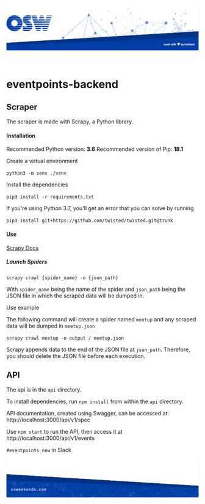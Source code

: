 ![header](https://github.com/OSWeekends/agile-project-template/raw/master/other/img/OSW-project-GitHub-template-header.jpg)

# eventpoints-backend

## Scraper

The scraper is made with Scrapy, a Python library.

#### Installation

Recommended Python version: **3.6**
Recommended version of Pip: **18.1**

Create a virtual environment

`python3 -m venv ./venv`

Install the dependencies

`pip3 install -r requirements.txt`

If you're using Python 3.7, you'll get an error that you can solve by running

`pip3 install git+https://github.com/twisted/twisted.git@trunk`

#### Use

[Scrapy Docs](https://doc.scrapy.org/en/latest/)

##### Launch Spiders

`scrapy crawl {spider_name} -o {json_path}`

With `spider_name` being the name of the spider and `json_path` being the JSON file in which the scraped data will be dumped in.

Use example 

The following command will create a spider named `meetup` and any scraped data will be dumped in `meetup.json`

`scrapy crawl meetup -o output / meetup.json`

Scrapy appends data to the end of the JSON file at `json_path`. Therefore, you should delete the JSON file before each execution.

## API

The api is in the `api` directory.

To install dependencies, run `npm install` from within the `api` directory.

API documentation, created using Swagger, can be accessed at: http://localhost:3000/api/v1/spec

Use `npm start` to run the API, then access it at http://localhost:3000/api/v1/events

`#eventpoints_new` in Slack

![footer](https://github.com/OSWeekends/agile-project-template/raw/master/other/img/OSW-project-GitHub-template-footer.jpg)
